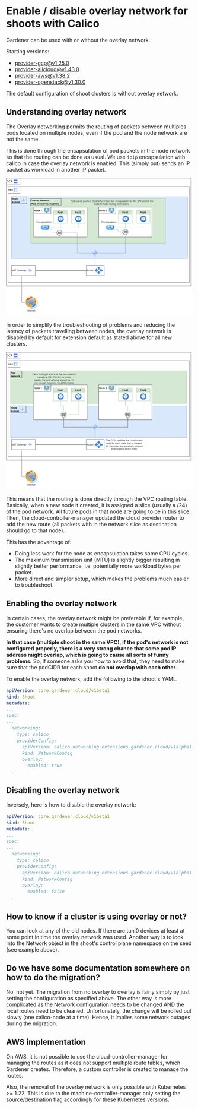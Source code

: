 # Enable / disable overlay network for shoots with Calico
Gardener can be used with or without the overlay network. 

Starting versions:
- [provider-gcp@v1.25.0](https://github.com/gardener/gardener-extension-provider-gcp/releases/tag/v1.25.0)
- [provider-alicloud@v1.43.0](https://github.com/gardener/gardener-extension-provider-alicloud/tag/v1.43.0)
- [provider-aws@v1.38.2](https://github.com/gardener/gardener-extension-provider-aws/releases/tag/v1.38.2)
- [provider-openstack@v1.30.0](https://github.com/gardener/gardener-extension-provider-openstack/releases/tag/v1.30.0)

The default configuration of shoot clusters is without overlay network.

## Understanding overlay network
The Overlay networking permits the routing of packets between multiples pods located on multiple nodes, even if the pod and the node network are not the same.

This is done through the encapsulation of pod packets in the node network so that the routing can be done as usual. We use `ipip` encapsulation with calico in case the overlay network is enabled. This (simply put) sends an IP packet as workload in another IP packet.

![](./assets/Overlay-Network.drawio.png)

In order to simplify the troubleshooting of problems and reducing the latency of packets travelling between nodes, the overlay network is disabled by default for extension default as stated above for all new clusters.

![](./assets/No-Overlay-Network.drawio.png)

This means that the routing is done directly through the VPC routing table. Basically, when a new node it created, it is assigned a slice (usually a /24) of the pod network. All future pods in that node are going to be in this slice. Then, the cloud-controller-manager updated the cloud provider router to add the new route (all packets with in the network slice as destination should go to that node).

This has the advantage of:
- Doing less work for the node as encapsulation takes some CPU cycles.
- The maximum transmission unit (MTU) is slightly bigger resulting in slightly better performance, i.e. potentially more workload bytes per packet.
- More direct and simpler setup, which makes the problems much easier to troubleshoot.

## Enabling the overlay network
In certain cases, the overlay network might be preferable if, for example, the customer wants to create multiple clusters in the same VPC without ensuring there's no overlap between the pod networks. 

**In that case (multiple shoot in the same VPC), if the pod's network is not configured properly, there is a very strong chance that some pod IP address might overlap, which is going to cause all sorts of funny problems.** So, if someone asks you how to avoid that, they need to make sure that the podCIDR for each shoot **do not overlap with each other**.

To enable the overlay network, add the following to the shoot's YAML:
```yaml
apiVersion: core.gardener.cloud/v1beta1
kind: Shoot
metadata:
...
spec:
...
  networking:
    type: calico
    providerConfig:
      apiVersion: calico.networking.extensions.gardener.cloud/v1alpha1
      kind: NetworkConfig
      overlay:
        enabled: true
  ...
```

## Disabling the overlay network
Inversely, here is how to disable the overlay network:
```yaml
apiVersion: core.gardener.cloud/v1beta1
kind: Shoot
metadata:
...
spec:
...
  networking:
    type: calico
    providerConfig:
      apiVersion: calico.networking.extensions.gardener.cloud/v1alpha1
      kind: NetworkConfig
      overlay:
        enabled: false
  ...
```

## How to know if a cluster is using overlay or not?
You can look at any of the old nodes. If there are tunl0 devices at least at some point in time the overlay network was used.
Another way is to look into the Network object in the shoot's control plane namespace on the seed (see example above).

## Do we have some documentation somewhere on how to do the migration?
No, not yet. The migration from no overlay to overlay is fairly simply by just setting the configuration as specified above. The other way is more complicated as the Network configuration needs to be changed AND the local routes need to be cleaned.
Unfortunately, the change will be rolled out slowly (one calico-node at a time). Hence, it implies some network outages during the migration.

## AWS implementation
On AWS, it is not possible to use the cloud-controller-manager for managing the routes as it does not support multiple route tables, which Gardener creates. Therefore, a custom controller is created to manage the routes.

Also, the removal of the overlay network is only possible with Kubernetes >= 1.22. This is due to the machine-controller-manager only setting the source/destination flag accordingly for these Kubernetes versions.